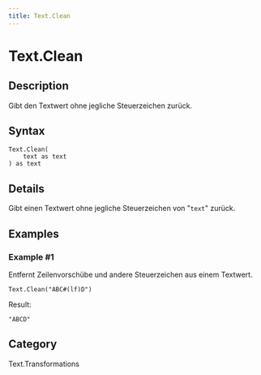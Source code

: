 ```yaml
---
title: Text.Clean
---
```


# Text.Clean


## Description

Gibt den Textwert ohne jegliche Steuerzeichen zurück.


## Syntax

```powerquery
Text.Clean(
    text as text
) as text
```


## Details

Gibt einen Textwert ohne jegliche Steuerzeichen von "<code>text</code>" zurück.


## Examples

### Example #1 
Entfernt Zeilenvorschübe und andere Steuerzeichen aus einem Textwert.
```powerquery
Text.Clean("ABC#(lf)D")
```

Result: 
```powerquery
"ABCD"
```




## Category
Text.Transformations
